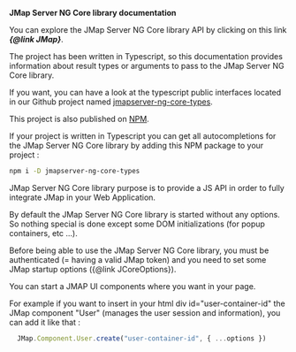 **JMap Server NG Core library documentation**

You can explore the JMap Server NG Core library API by clicking on this link ***{@link JMap}***.

The project has been written in Typescript, so this documentation provides information about result types or arguments to pass to the JMap Server NG Core library.

If you want, you can have a look at the typescript public interfaces located in our Github project named [jmapserver-ng-core-types](https://github.com/k2geospatial/jmapserver-ng-core-types).

This project is also published on [NPM](https://www.npmjs.com/package/jmapserver-ng-core-types).

If your project is written in Typescript you can get all autocompletions for the JMap Server NG Core library by adding this NPM package to your project :
```bash
npm i -D jmapserver-ng-core-types
```

JMap Server NG Core library purpose is to provide a JS API in order to fully integrate JMap in your Web Application.

By default the JMap Server NG Core library is started without any options. So nothing special is done except some DOM initializations (for popup containers, etc ...).

Before being able to use the JMap Server NG Core library, you must be authenticated (= having a valid JMap token) and you need to set some JMap startup options ({@link JCoreOptions}).

You can start a JMAP UI components where you want in your page.

For example if you want to insert in your html div id="user-container-id" the JMap component "User" (manages the user session and information), you can add it like that :
```ts
  JMap.Component.User.create("user-container-id", { ...options })
```
